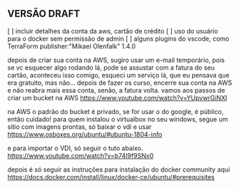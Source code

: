 ## VERSÃO DRAFT ####

[ ] incluir detalhes da conta da aws, cartão de crédito
[ ] uso do usuário para o docker sem permissão de admin
[ ] alguns plugins do vscode, como TerraForm publisher:"Mikael Olenfalk" 1.4.0



depois de criar sua conta na AWS, sugiro usar um e-mail temporário, pois se vc esquecer algo rodando lá, pode se assustar com a fatura do seu cartão, aconteceu isso comigo, esqueci um serviço lá, que eu pensava que era gratuito, mas não...
depois de fazer os curso, encerre sua conta na AWS e não reabra mais essa conta, senão, a fatura volta.
vamos aos passos de criar um bucket na AWS
https://www.youtube.com/watch?v=YUpvwrGiNXI

na AWS o padrão do bucket é privado, se for usar o do google, é público, então cuidado!
para quem instalou o virtualbox no seu windows, segue um sítio com imagens prontas, só baixar o vdi e usar
https://www.osboxes.org/ubuntu/#ubuntu-1804-info

e para importar o VDI, só seguir o tuto abaixo.
https://www.youtube.com/watch?v=b74I9f9SNx0

depois é só seguir as instruções para instalação do docker community aqui
https://docs.docker.com/install/linux/docker-ce/ubuntu/#prerequisites
